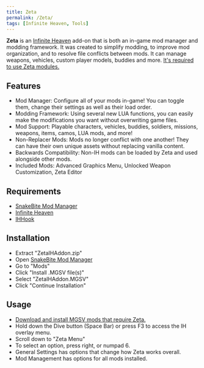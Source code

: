 ```yaml
---
title: Zeta
permalink: /Zeta/
tags: [Infinite Heaven, Tools]
---
```


**Zeta** is an [Infinite Heaven](/Infinite_Heaven "wikilink") add-on
that is both an in-game mod manager and modding framework. It was
created to simplify modding, to improve mod organization, and to resolve
file conflicts between mods. It can manage weapons, vehicles, custom
player models, buddies and more. [It's required to use Zeta
modules.](https://www.nexusmods.com/metalgearsolidvtpp/search/?search_description=Zeta)

## Features

  - Mod Manager: Configure all of your mods in-game\! You can toggle
    them, change their settings as well as their load order.
  - Modding Framework: Using several new LUA functions, you can easily
    make the modifications you want without overwriting game files.
  - Mod Support: Playable characters, vehicles, buddies, soldiers,
    missions, weapons, items, camos, LUA mods, and more\!
  - Non-Replacer Mods: Mods no longer conflict with one another\! They
    can have their own unique assets without replacing vanilla content.
  - Backwards Compatibility: Non-IH mods can be loaded by Zeta and used
    alongside other mods.
  - Included Mods: Advanced Graphics Menu, Unlocked Weapon
    Customization, Zeta Editor

## Requirements

  - [SnakeBite Mod Manager](/SnakeBite_Mod_Manager "wikilink")
  - [Infinite Heaven](/Infinite_Heaven "wikilink")
  - [IHHook](/IHHook "wikilink")

## Installation

  - Extract "ZetaIHAddon.zip"
  - Open [SnakeBite Mod
    Manager](https://www.nexusmods.com/metalgearsolidvtpp/mods/106)
  - Go to "Mods"
  - Click "Install .MGSV file(s)"
  - Select "ZetaIHAddon.MGSV"
  - Click "Continue Installation"

## Usage

  - [Download and install MGSV mods that require
    Zeta.](https://www.nexusmods.com/metalgearsolidvtpp/search/?search_description=Zeta)
  - Hold down the Dive button (Space Bar) or press F3 to access the IH
    overlay menu.
  - Scroll down to "Zeta Menu"
  - To select an option, press right, or numpad 6.
  - General Settings has options that change how Zeta works overall.
  - Mod Management has options for all mods installed.

